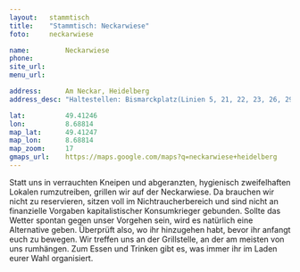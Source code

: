 ```yaml
---
layout:   stammtisch
title:    "Stammtisch: Neckarwiese"
foto:     neckarwiese

name:         Neckarwiese
phone:
site_url:
menu_url:

address:      Am Neckar, Heidelberg
address_desc: "Haltestellen: Bismarckplatz(Linien 5, 21, 22, 23, 26, 29, 31, 32, 33, 34, 35, 39, 720, 735, 752, 754, 755, 1004 und 1007), Brückenstraße(Linie 21 und 31"

lat:          49.41246
lon:          8.68814
map_lat:      49.41247
map_lon:      8.68814
map_zoom:     17
gmaps_url:    https://maps.google.com/maps?q=neckarwiese+heidelberg
---
```

Statt uns in verrauchten Kneipen und abgeranzten, hygienisch zweifelhaften
Lokalen rumzutreiben, grillen wir auf der Neckarwiese.  Da brauchen wir nicht
zu reservieren, sitzen voll im Nichtraucherbereich und sind nicht an
finanzielle Vorgaben kapitalistischer Konsumkrieger gebunden.  Sollte das
Wetter spontan gegen unser Vorgehen sein, wird es natürlich eine Alternative
geben. Überprüft also, wo ihr hinzugehen habt, bevor ihr anfangt euch zu
bewegen.  Wir treffen uns an der Grillstelle, an der am meisten von uns
rumhängen. Zum Essen und Trinken gibt es, was immer ihr im Laden eurer Wahl
organisiert.
